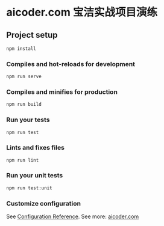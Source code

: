 # aicoder.com 宝洁实战项目演练 

## Project setup

```sh
npm install
```

### Compiles and hot-reloads for development

```sh
npm run serve
```

### Compiles and minifies for production

```sh
npm run build
```

### Run your tests

```sh
npm run test
```

### Lints and fixes files

```sh
npm run lint
```

### Run your unit tests

```sh
npm run test:unit
```

### Customize configuration

See [Configuration Reference](https://cli.vuejs.org/config/).
See more: [aicoder.com](https://www.aicoder.com)
